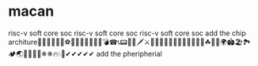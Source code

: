 # macan
risc-v soft core soc
risc-v soft core soc
risc-v soft core soc
add the chip architure🎃🎃🎊🎉✨🧨⚽💎💍💄🥎🏀🏐🔫💣☎📞📟📠🏹🗡⚔🔪📲🔌🔋🥓🥝🍍🥭🍎🥬🥦🍀☘🛴🚞🌍🏟🏖🏞🏕🌏🗾🌞🌈🌈❄❄🔥💧🔞✔✔✔✔✔
add the pheripherial

